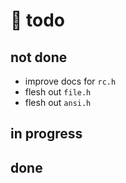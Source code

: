 # 📃 todo

## not done

- improve docs for `rc.h`
- flesh out `file.h`
- flesh out `ansi.h`

## in progress

## done


